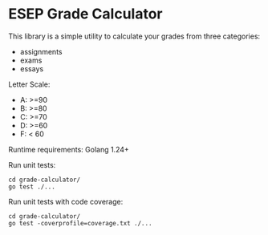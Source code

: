 # ESEP Grade Calculator

This library is a simple utility to calculate your grades from three categories:
- assignments
- exams
- essays

Letter Scale:
- A: >=90
- B: >=80
- C: >=70
- D: >=60
- F: < 60

Runtime requirements:
Golang 1.24+

Run unit tests:
```
cd grade-calculator/
go test ./...
```

Run unit tests with code coverage:
```
cd grade-calculator/
go test -coverprofile=coverage.txt ./...
```
